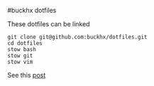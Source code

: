 #buckhx dotfiles

These dotfiles can be linked

```
git clone git@github.com:buckhx/dotfiles.git
cd dotfiles
stow bash
stow git
stow vim
```


See this [post](http://brandon.invergo.net/news/2012-05-26-using-gnu-stow-to-manage-your-dotfiles.html)
